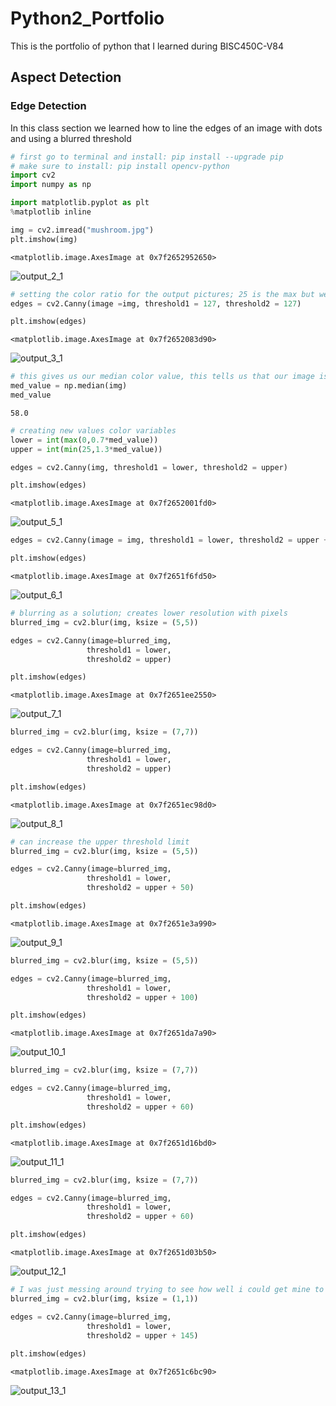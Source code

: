 # Python2_Portfolio
This is the portfolio of python that I learned during BISC450C-V84

## Aspect Detection 
### Edge Detection

In this class section we learned how to line the edges of an image with dots and using a blurred threshold 

```python
# first go to terminal and install: pip install --upgrade pip
# make sure to install: pip install opencv-python
import cv2
import numpy as np
```


```python
import matplotlib.pyplot as plt 
%matplotlib inline
```


```python
img = cv2.imread("mushroom.jpg")
plt.imshow(img)
```




    <matplotlib.image.AxesImage at 0x7f2652952650>




![output_2_1](https://github.com/user-attachments/assets/ac65bc27-d9ba-4e01-871c-22d89da20ec0)




```python
# setting the color ratio for the output pictures; 25 is the max but we want two colors 
edges = cv2.Canny(image =img, threshold1 = 127, threshold2 = 127)

plt.imshow(edges)
```




    <matplotlib.image.AxesImage at 0x7f2652083d90>




![output_3_1](https://github.com/user-attachments/assets/8e57b51e-24bb-4af3-96f0-566dc11a63e9)




```python
# this gives us our median color value, this tells us that our image is darker 
med_value = np.median(img)
med_value
```




    58.0




```python
# creating new values color variables
lower = int(max(0,0.7*med_value))
upper = int(min(25,1.3*med_value))

edges = cv2.Canny(img, threshold1 = lower, threshold2 = upper)

plt.imshow(edges)
```




    <matplotlib.image.AxesImage at 0x7f2652001fd0>




![output_5_1](https://github.com/user-attachments/assets/08b9d8c2-2df3-4176-ace3-dd6f853ea9a3)




```python
edges = cv2.Canny(image = img, threshold1 = lower, threshold2 = upper + 100)

plt.imshow(edges)
```




    <matplotlib.image.AxesImage at 0x7f2651f6fd50>




![output_6_1](https://github.com/user-attachments/assets/d98517d1-7660-42a2-9882-a9369809ee4d)




```python
# blurring as a solution; creates lower resolution with pixels  
blurred_img = cv2.blur(img, ksize = (5,5))

edges = cv2.Canny(image=blurred_img,
                 threshold1 = lower, 
                 threshold2 = upper)

plt.imshow(edges)
```




    <matplotlib.image.AxesImage at 0x7f2651ee2550>




![output_7_1](https://github.com/user-attachments/assets/396345b9-2d12-4ee0-9e94-9931e513ae0e)




```python
blurred_img = cv2.blur(img, ksize = (7,7))

edges = cv2.Canny(image=blurred_img,
                 threshold1 = lower, 
                 threshold2 = upper)

plt.imshow(edges)
```




    <matplotlib.image.AxesImage at 0x7f2651ec98d0>




![output_8_1](https://github.com/user-attachments/assets/151b04b3-2b46-44c1-8126-a8972c0133f2)




```python
# can increase the upper threshold limit 
blurred_img = cv2.blur(img, ksize = (5,5))

edges = cv2.Canny(image=blurred_img,
                 threshold1 = lower, 
                 threshold2 = upper + 50)

plt.imshow(edges)
```




    <matplotlib.image.AxesImage at 0x7f2651e3a990>




![output_9_1](https://github.com/user-attachments/assets/ddff902b-a95f-4e30-bcef-dca1d697b946)




```python
blurred_img = cv2.blur(img, ksize = (5,5))

edges = cv2.Canny(image=blurred_img,
                 threshold1 = lower, 
                 threshold2 = upper + 100)

plt.imshow(edges)
```




    <matplotlib.image.AxesImage at 0x7f2651da7a90>




![output_10_1](https://github.com/user-attachments/assets/5ac17521-b885-47b4-ad6f-391a5f589ac8)




```python
blurred_img = cv2.blur(img, ksize = (7,7))

edges = cv2.Canny(image=blurred_img,
                 threshold1 = lower, 
                 threshold2 = upper + 60)

plt.imshow(edges)
```




    <matplotlib.image.AxesImage at 0x7f2651d16bd0>




![output_11_1](https://github.com/user-attachments/assets/3f97b939-0687-4511-89e9-982236ec1e98)




```python
blurred_img = cv2.blur(img, ksize = (7,7))

edges = cv2.Canny(image=blurred_img,
                 threshold1 = lower, 
                 threshold2 = upper + 60)

plt.imshow(edges)
```




    <matplotlib.image.AxesImage at 0x7f2651d03b50>




![output_12_1](https://github.com/user-attachments/assets/df7919b4-9f76-4e4f-b632-5f65446a5333)




```python
# I was just messing around trying to see how well i could get mine to outline
blurred_img = cv2.blur(img, ksize = (1,1))

edges = cv2.Canny(image=blurred_img,
                 threshold1 = lower, 
                 threshold2 = upper + 145)
                  
plt.imshow(edges)
```




    <matplotlib.image.AxesImage at 0x7f2651c6bc90>




![output_13_1](https://github.com/user-attachments/assets/c318bc73-5c79-452b-b522-2ac7561c89dc)


